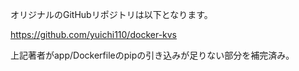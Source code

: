 オリジナルのGitHubリポジトリは以下となります。

https://github.com/yuichi110/docker-kvs

上記著者がapp/Dockerfileのpipの引き込みが足りない部分を補完済み。
